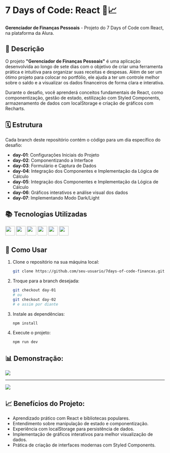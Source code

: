 # 7 Days of Code: React 💸📈

**Gerenciador de Finanças Pessoais** - Projeto do 7 Days of Code com React, na plataforma da Alura.

## 📝 Descrição

O projeto **"Gerenciador de Finanças Pessoais"** é uma aplicação desenvolvida ao longo de sete dias com o objetivo de criar uma ferramenta prática e intuitiva para organizar suas receitas e despesas. Além de ser um ótimo projeto para colocar no portfólio, ele ajuda a ter um controle melhor sobre o saldo e a visualizar os dados financeiros de forma clara e interativa.

Durante o desafio, você aprenderá conceitos fundamentais de React, como componentização, gestão de estado, estilização com Styled Components, armazenamento de dados com localStorage e criação de gráficos com Recharts.

## 🗓 Estrutura

Cada branch deste repositório contém o código para um dia específico do desafio:

- **day-01**: Configurações Iniciais do Projeto
- **day-02**: Componentizando a Interface
- **day-03**: Formulário e Captura de Dados
- **day-04**: Integração dos Componentes e Implementação da Lógica de Cálculo
- **day-05**: Integração dos Componentes e Implementação da Lógica de Cálculo
- **day-06**: Gráficos interativos e análise visual dos dados
- **day-07**: Implementando Modo Dark/Light

## 📚 Tecnologias Utilizadas

<img height="30" src="https://img.shields.io/badge/React-20232A?style=for-the-badge&logo=react&logoColor=61DAFB"> <img height="30" src="https://img.shields.io/badge/Styled--Components-DB7093?style=for-the-badge&logo=styled-components&logoColor=white"> <img height="30" src="https://img.shields.io/badge/Recharts-FFBB28?style=for-the-badge&logo=recharts&logoColor=black"> <img height="30" src="https://img.shields.io/badge/JavaScript-F7DF1E?style=for-the-badge&logo=javascript&logoColor=black"> <img height="30" src="https://img.shields.io/badge/LocalStorage-20232A?style=for-the-badge&logo=googlechrome&logoColor=white"> <img height="30" src="https://img.shields.io/badge/Figma-F24E1E?style=for-the-badge&logo=figma&logoColor=white">

## 🤔 Como Usar

1. Clone o repositório na sua máquina local:
   ```bash
   git clone https://github.com/seu-usuario/7days-of-code-financas.git
   ```

2. Troque para a branch desejada:
   ```bash
   git checkout day-01
   # ou
   git checkout day-02
   # e assim por diante
   ```

3. Instale as dependências:
   ```bash
   npm install
   ```

4. Execute o projeto:
   ```bash
   npm run dev
   ```

## 📊 Demonstração:

![](https://media3.giphy.com/media/v1.Y2lkPTc5MGI3NjExNm1jYWtsdWFrbjlwNmRvc2R3NjhuYXBydzFjdmpwN2JwYXEwd3pnOCZlcD12MV9pbnRlcm5hbF9naWZfYnlfaWQmY3Q9Zw/u8k4WpkJNHhvAT9Ihj/giphy.gif)

----

![](https://media4.giphy.com/media/v1.Y2lkPTc5MGI3NjExNzJ6YnR1eDd0MTcwbTMzOGZzbWNzbTA0Y3FmbTdwN240N3FlcXFwZSZlcD12MV9pbnRlcm5hbF9naWZfYnlfaWQmY3Q9Zw/TdmKTedWApNF85hpCb/giphy.gif)

## 📈 Benefícios do Projeto:
- Aprendizado prático com React e bibliotecas populares.
- Entendimento sobre manipulação de estado e componentização.
- Experiência com localStorage para persistência de dados.
- Implementação de gráficos interativos para melhor visualização de dados.
- Prática de criação de interfaces modernas com Styled Components.


